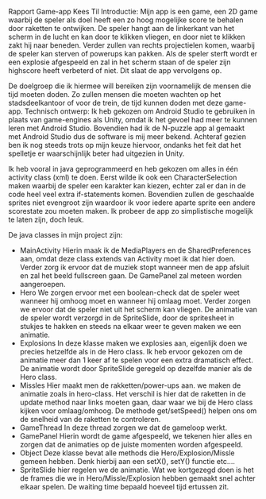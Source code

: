 Rapport Game-app
Kees Til
Introductie:
Mijn app is een game, een 2D game waarbij de speler als doel heeft een zo hoog mogelijke score te behalen door raketten te ontwijken. De speler hangt aan de linkerkant van het scherm in de lucht en kan door te klikken vliegen, en door niet te klikken zakt hij naar beneden. Verder zullen van rechts projectielen komen, waarbij de speler kan sterven of powerups kan pakken. Als de speler sterft wordt er een explosie afgespeeld en zal in het scherm staan of de speler zijn highscore heeft verbeterd of niet. Dit slaat de app vervolgens op.

De doelgroep die ik hiermee will bereiken zijn voornamelijk de mensen die tijd moeten doden. Zo zullen mensen die moeten wachten op het stadsdeelkantoor of voor de trein, de tijd kunnen doden met deze game-app. 
Technisch ontwerp:
Ik heb gekozen om Android Studio te gebruiken in plaats van game-engines als Unity, omdat ik het gevoel had meer te kunnen leren met Android Studio. Bovendien had ik de N-puzzle app al gemaakt met Android Studio dus de software is mij meer bekend. Achteraf gezien ben ik nog steeds trots op mijn keuze hiervoor, ondanks het feit dat het spelletje er waarschijnlijk beter had uitgezien in Unity.

Ik heb vooral in java geprogrammeerd en heb gekozen om alles in één activity class (xml) te doen. Eerst wilde ik ook een CharacterSelection maken waarbij de speler een karakter kan kiezen, echter zal er dan in de code heel veel extra if-statements komen. Bovendien zullen de geschaalde sprites niet evengroot zijn waardoor ik voor iedere aparte sprite een andere scorestate zou moeten maken. Ik probeer de app zo simplistische mogelijk te laten zijn, doch leuk.

De java classes in mijn project zijn:
- MainActivity
Hierin maak ik de MediaPlayers en de SharedPreferences aan, omdat deze class extends van Activity moet ik dat hier doen. Verder zorg ik ervoor dat de muziek stopt wanneer men de app afsluit en zal het beeld fullscreen gaan. De GamePanel zal meteen worden aangeroepen.
- Hero
 We zorgen ervoor met een boolean-check dat de speler weet wanneer hij omhoog moet en wanneer hij omlaag moet. Verder zorgen we ervoor dat de speler niet uit het scherm kan vliegen. De animatie van de speler wordt verzorgd in de SpriteSlide, door de spritesheet in stukjes te hakken en steeds na elkaar weer te geven maken we een animatie. 
- Explosions
In deze klasse maken we explosies aan, eigenlijk doen we precies hetzelfde als in de Hero class. Ik heb ervoor gekozen om de animatie meer dan 1 keer af te spelen voor een extra dramatisch effect. De animatie wordt door SpriteSlide geregeld op dezelfde manier als de Hero class.
- Missles
Hier maakt men de rakketten/power-ups aan. we maken de animatie zoals in hero-class. Het verschil is hier dat de raketten in de update method naar links moeten gaan, daar waar we bij de Hero class kijken voor omlaag/omhoog. De methode get/setSpeed() helpen ons om de snelheid van de raketten te controleren.
- GameThread
In deze thread zorgen we dat de gameloop werkt.
- GamePanel
Hierin wordt de game afgespeeld, we tekenen hier alles en zorgen dat de animaties op de juiste momenten worden afgespeeld.
- Object
Deze klasse bevat alle methods die Hero/Explosion/Missle gemeen hebben. Denk hierbij aan een setX(), setY() functie etc....
- SpriteSlide
hier regelen we de animatie. Wat we kortgezegd doen is het de frames die we in Hero/Missle/Explosion hebben gemaakt snel achter elkaar spelen. De waiting time bepaald hoeveel tijd ertussen zit.

